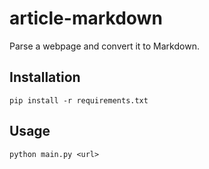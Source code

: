 # article-markdown
Parse a webpage and convert it to Markdown.

## Installation
```pip install -r requirements.txt```

## Usage
```python main.py <url>```
